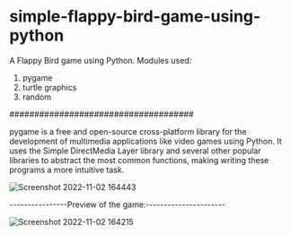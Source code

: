 # simple-flappy-bird-game-using-python

A Flappy Bird game using Python. 
Modules used: 
1. pygame
2. turtle graphics
3. random

#####################################

pygame is a free and open-source cross-platform library for the development of multimedia applications like video games using Python.
It uses the Simple DirectMedia Layer library and several other popular libraries to abstract the most common functions, making writing these programs a more intuitive task.

![Screenshot 2022-11-02 164443](https://user-images.githubusercontent.com/99202913/199476154-5d65f02b-f165-4dfe-b742-7ee5e154eb3a.png)

----------------Preview of the game:---------------------- 

![Screenshot 2022-11-02 164215](https://user-images.githubusercontent.com/99202913/199476361-401083d3-a3c2-4b90-af08-035425e72e68.png)
